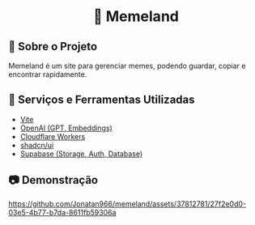 <div align="center">
  <h1>🐸 Memeland</h1>
</div>

## :star2: Sobre o Projeto

Memeland é um site para gerenciar memes, podendo guardar, copiar e encontrar rapidamente.

## :space_invader: Serviços e Ferramentas Utilizadas

- [Vite](https://vite.dev/)
- [OpenAI (GPT, Embeddings)](https://openai.com/)
- [Cloudflare Workers](https://developers.cloudflare.com/workers)
- [shadcn/ui](https://ui.shadcn.com/)
- [Supabase (Storage, Auth, Database)](https://supabase.com/)

## :camera: Demonstração

https://github.com/Jonatan966/memeland/assets/37812781/27f2e0d0-03e5-4b77-b7da-8611fb59306a

